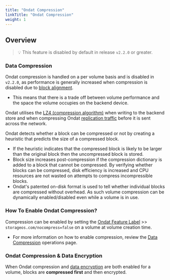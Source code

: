 ```yaml
---
title: "Ondat Compression"
linkTitle: "Ondat Compression"
weight: 1
---
```


## Overview

> 💡 This feature is disabled by default in release `v2.2.0` or greater.

### Data Compression

Ondat compression is handled on a per volume basis and is disabled in `v2.2.0`, as performance is generally increased when compression is disabled due to [block alignment](https://en.wikipedia.org/wiki/Data_structure_alignment).

- This means that there is a trade off between volume performance and the space the volume occupies on the backend device.

Ondat utilises the [LZ4 (compression algorithm)](https://en.wikipedia.org/wiki/LZ4_%28compression_algorithm%29) when writing to the backend store and when compressing Ondat [replication traffic](/docs/concepts/replication) before it is sent across the network.

Ondat detects whether a block can be compressed or not by creating a heuristic that predicts the size of a compressed block.

- If the heuristic indicates that the compressed block is likely to be larger than the original block then the uncompressed block is stored.
- Block size increases post-compression if the compression dictionary is added to a block that cannot be compressed. By verifying whether blocks can be compressed, disk efficiency is increased and CPU resources are not wasted on attempts to compress incompressible blocks.
- Ondat's patented on-disk format is used to tell whether individual blocks are compressed without overhead. As such volume compression can be dynamically enabled/disabled even while a volume is in use.

### How To Enable Ondat Compression?

Compression can be enabled by setting the [Ondat Feature Label](/docs/concepts/labels) >> `storageos.com/nocompress=false` on a volume at volume creation time.
- For more information on how to enable compression, review the [Data Compression](/docs/operations/compression) operations page.

### Ondat Compression & Data Encryption

When Ondat compression and [data encryption](/docs/concepts/encryption) are both enabled for a volume, blocks are **compressed first** and then encrypted.
